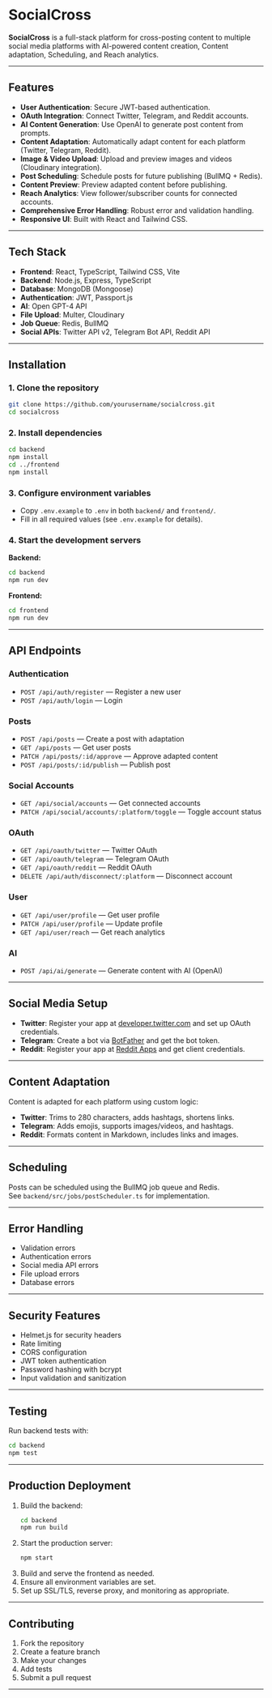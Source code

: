 # SocialCross

**SocialCross** is a full-stack platform for cross-posting content to multiple social media platforms with AI-powered content creation, Content adaptation, Scheduling, and Reach analytics.

---

## Features

- **User Authentication**: Secure JWT-based authentication.
- **OAuth Integration**: Connect Twitter, Telegram, and Reddit accounts.
- **AI Content Generation**: Use OpenAI to generate post content from prompts.
- **Content Adaptation**: Automatically adapt content for each platform (Twitter, Telegram, Reddit).
- **Image & Video Upload**: Upload and preview images and videos (Cloudinary integration).
- **Post Scheduling**: Schedule posts for future publishing (BullMQ + Redis).
- **Content Preview**: Preview adapted content before publishing.
- **Reach Analytics**: View follower/subscriber counts for connected accounts.
- **Comprehensive Error Handling**: Robust error and validation handling.
- **Responsive UI**: Built with React and Tailwind CSS.

---

## Tech Stack

- **Frontend**: React, TypeScript, Tailwind CSS, Vite
- **Backend**: Node.js, Express, TypeScript
- **Database**: MongoDB (Mongoose)
- **Authentication**: JWT, Passport.js
- **AI**: Open GPT-4 API
- **File Upload**: Multer, Cloudinary
- **Job Queue**: Redis, BullMQ
- **Social APIs**: Twitter API v2, Telegram Bot API, Reddit API

---

## Installation

### 1. Clone the repository

```bash
git clone https://github.com/yourusername/socialcross.git
cd socialcross
```

### 2. Install dependencies

```bash
cd backend
npm install
cd ../frontend
npm install
```

### 3. Configure environment variables

- Copy `.env.example` to `.env` in both `backend/` and `frontend/`.
- Fill in all required values (see `.env.example` for details).

### 4. Start the development servers

**Backend:**
```bash
cd backend
npm run dev
```

**Frontend:**
```bash
cd frontend
npm run dev
```

---

## API Endpoints

### Authentication
- `POST /api/auth/register` — Register a new user
- `POST /api/auth/login` — Login

### Posts
- `POST /api/posts` — Create a post with adaptation
- `GET /api/posts` — Get user posts
- `PATCH /api/posts/:id/approve` — Approve adapted content
- `POST /api/posts/:id/publish` — Publish post

### Social Accounts
- `GET /api/social/accounts` — Get connected accounts
- `PATCH /api/social/accounts/:platform/toggle` — Toggle account status

### OAuth
- `GET /api/oauth/twitter` — Twitter OAuth
- `GET /api/oauth/telegram` — Telegram OAuth
- `GET /api/oauth/reddit` — Reddit OAuth
- `DELETE /api/auth/disconnect/:platform` — Disconnect account

### User
- `GET /api/user/profile` — Get user profile
- `PATCH /api/user/profile` — Update profile
- `GET /api/user/reach` — Get reach analytics

### AI
- `POST /api/ai/generate` — Generate content with AI (OpenAI)

---

## Social Media Setup

- **Twitter**: Register your app at [developer.twitter.com](https://developer.twitter.com/) and set up OAuth credentials.
- **Telegram**: Create a bot via [BotFather](https://core.telegram.org/bots#botfather) and get the bot token.
- **Reddit**: Register your app at [Reddit Apps](https://www.reddit.com/prefs/apps) and get client credentials.

---

## Content Adaptation

Content is adapted for each platform using custom logic:
- **Twitter**: Trims to 280 characters, adds hashtags, shortens links.
- **Telegram**: Adds emojis, supports images/videos, and hashtags.
- **Reddit**: Formats content in Markdown, includes links and images.

---

## Scheduling

Posts can be scheduled using the BullMQ job queue and Redis.  
See `backend/src/jobs/postScheduler.ts` for implementation.

---

## Error Handling

- Validation errors
- Authentication errors
- Social media API errors
- File upload errors
- Database errors

---

## Security Features

- Helmet.js for security headers
- Rate limiting
- CORS configuration
- JWT token authentication
- Password hashing with bcrypt
- Input validation and sanitization

---

## Testing

Run backend tests with:
```bash
cd backend
npm test
```

---

## Production Deployment

1. Build the backend:
   ```bash
   cd backend
   npm run build
   ```
2. Start the production server:
   ```bash
   npm start
   ```
3. Build and serve the frontend as needed.
4. Ensure all environment variables are set.
5. Set up SSL/TLS, reverse proxy, and monitoring as appropriate.

---

## Contributing

1. Fork the repository
2. Create a feature branch
3. Make your changes
4. Add tests
5. Submit a pull request

---
